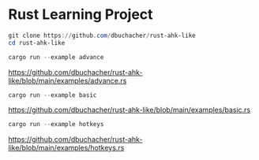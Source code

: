 # Rust Learning Project

```powershell
git clone https://github.com/dbuchacher/rust-ahk-like
cd rust-ahk-like
```

```powershell
cargo run --example advance
```
https://github.com/dbuchacher/rust-ahk-like/blob/main/examples/advance.rs

```powershell
cargo run --example basic
```
https://github.com/dbuchacher/rust-ahk-like/blob/main/examples/basic.rs

```powershell
cargo run --example hotkeys
```
https://github.com/dbuchacher/rust-ahk-like/blob/main/examples/hotkeys.rs
